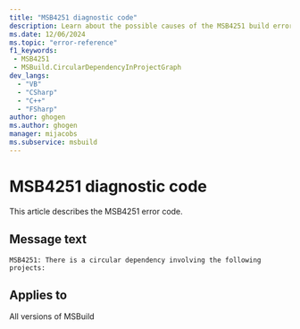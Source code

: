```yaml
---
title: "MSB4251 diagnostic code"
description: Learn about the possible causes of the MSB4251 build error, and get troubleshooting tips.
ms.date: 12/06/2024
ms.topic: "error-reference"
f1_keywords:
 - MSB4251
 - MSBuild.CircularDependencyInProjectGraph
dev_langs:
  - "VB"
  - "CSharp"
  - "C++"
  - "FSharp"
author: ghogen
ms.author: ghogen
manager: mijacobs
ms.subservice: msbuild
---
```


# MSB4251 diagnostic code

<!-- :::ErrorDefinitionDescription::: -->
<!-- :::editable-content name="introDescription"::: -->
This article describes the MSB4251 error code.
<!-- :::editable-content-end::: -->

## Message text

`MSB4251: There is a circular dependency involving the following projects:`

<!-- :::editable-content name="postOutputDescription"::: -->
<!--
{StrBegin="MSB4251:"} This message is shown when a graph build detects a target referenced in a circular manner -- a project cannot
      request a target to build itself (perhaps via a chain of other targets)
-->
<!-- :::editable-content-end::: -->
<!-- :::ErrorDefinitionDescription-end::: -->

## Applies to

All versions of MSBuild
